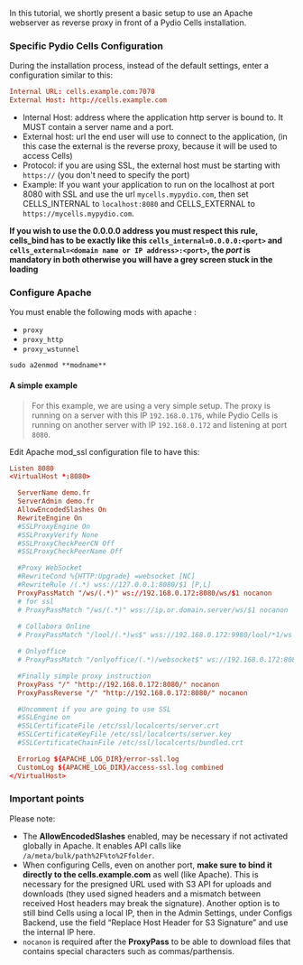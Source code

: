 In this tutorial, we shortly present a basic setup to use an Apache webserver as reverse proxy in front of a Pydio Cells installation.

### Specific Pydio Cells Configuration

During the installation process, instead of the default settings, enter a configuration similar to this:

```conf
Internal URL: cells.example.com:7070
External Host: http://cells.example.com
```

- Internal Host: address where the application http server is bound to. It MUST contain a server name and a port.
- External host: url the end user will use to connect to the application, (in this case the external is the reverse proxy, because it will be used to access Cells)
- Protocol: if you are using SSL, the external host must be starting with `https://` (you don't need to specify the port)
- Example:
  If you want your application to run on the localhost at port 8080 with SSL 
  and use the url `mycells.mypydio.com`,
  then set CELLS_INTERNAL to `localhost:8080` and CELLS_EXTERNAL to `https://mycells.mypydio.com`.

**If you wish to use the 0.0.0.0 address you must respect this rule, cells_bind has to be exactly like this `cells_internal=0.0.0.0:<port>` and `cells_external=<domain name or IP address>:<port>`, the *port* is mandatory in both otherwise you will have a grey screen stuck in the loading**

### Configure Apache

You must enable the following mods with apache :

- `proxy`
- `proxy_http`
- `proxy_wstunnel`

`sudo a2enmod **modname**`

#### A simple example

> For this example, we are using a very simple setup. The proxy is running on a server with this IP `192.168.0.176`, while Pydio Cells is running on another server with IP `192.168.0.172` and listening at port `8080`.

Edit Apache mod_ssl configuration file to have this:

```conf
Listen 8080
<VirtualHost *:8080>

  ServerName demo.fr
  ServerAdmin demo.fr
  AllowEncodedSlashes On
  RewriteEngine On
  #SSLProxyEngine On
  #SSLProxyVerify None
  #SSLProxyCheckPeerCN Off
  #SSLProxyCheckPeerName Off

  #Proxy WebSocket
  #RewriteCond %{HTTP:Upgrade} =websocket [NC]
  #RewriteRule /(.*) wss://127.0.0.1:8080/$1 [P,L]
  ProxyPassMatch "/ws/(.*)" ws://192.168.0.172:8080/ws/$1 nocanon
  # for ssl
  # ProxyPassMatch "/ws/(.*)" wss://ip.or.domain.server/ws/$1 nocanon
  
  # Collabora Online
  # ProxyPassMatch "/lool/(.*)ws$" wss://192.168.0.172:9980/lool/*1/ws nocanon

  # Onlyoffice
  # ProxyPassMatch "/onlyoffice/(.*)/websocket$" ws://192.168.0.172:8080/onlyoffice/$1/websocket nocanon

  #Finally simple proxy instruction
  ProxyPass "/" "http://192.168.0.172:8080/" nocanon
  ProxyPassReverse "/" "http://192.168.0.172:8080/" nocanon

  #Uncomment if you are going to use SSL
  #SSLEngine on
  #SSLCertificateFile /etc/ssl/localcerts/server.crt
  #SSLCertificateKeyFile /etc/ssl/localcerts/server.key
  #SSLCertificateChainFile /etc/ssl/localcerts/bundled.crt

  ErrorLog ${APACHE_LOG_DIR}/error-ssl.log
  CustomLog ${APACHE_LOG_DIR}/access-ssl.log combined
</VirtualHost>
```

### Important points

Please note:

- The **AllowEncodedSlashes** enabled, may be necessary if not activated globally in Apache. It enables API calls like `/a/meta/bulk/path%2F%to%2Ffolder`.
- When configuring Cells, even on another port, **make sure to bind it directly to the cells.example.com** as well (like Apache). This is necessary for the presigned URL used with S3 API for uploads and downloads (they used signed headers and a mismatch between received Host headers may break the signature). Another option is to still bind Cells using a local IP, then in the Admin Settings, under Configs Backend, use the field “Replace Host Header for S3 Signature” and use the internal IP here.
- `nocanon` is required after the **ProxyPass** to be able to download files that contains special characters such as commas/parthensis.